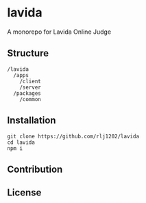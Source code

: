 # lavida

A monorepo for Lavida Online Judge

## Structure

```
/lavida
  /apps
    /client
    /server
  /packages
    /common
```

## Installation

```shell
git clone https://github.com/rlj1202/lavida
cd lavida
npm i
```

## Contribution

## License
